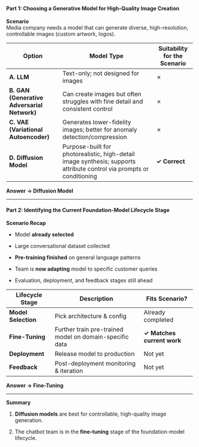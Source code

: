 #### **Part 1: Choosing a Generative Model for High-Quality Image Creation**

**Scenario**  
Media company needs a model that can generate diverse, high-resolution, controllable images (custom artwork, logos).

|Option|Model Type|Suitability for the Scenario|
|---|---|---|
|**A. LLM**|Text-only; not designed for images|✗|
|**B. GAN (Generative Adversarial Network)**|Can create images but often struggles with fine detail and consistent control|✗|
|**C. VAE (Variational Autoencoder)**|Generates lower-fidelity images; better for anomaly detection/compression|✗|
|**D. **Diffusion Model****|Purpose-built for photorealistic, high-detail image synthesis; supports attribute control via prompts or conditioning|**✓ Correct**|

**Answer → Diffusion Model**

---

#### **Part 2: Identifying the Current Foundation-Model Lifecycle Stage**

**Scenario Recap**

- Model **already selected**
    
- Large conversational dataset collected
    
- **Pre-training finished** on general language patterns
    
- Team is **now adapting** model to specific customer queries
    
- Evaluation, deployment, and feedback stages still ahead
    

|Lifecycle Stage|Description|Fits Scenario?|
|---|---|---|
|**Model Selection**|Pick architecture & config|Already completed|
|**Fine-Tuning**|Further train pre-trained model on domain-specific data|**✓ Matches current work**|
|**Deployment**|Release model to production|Not yet|
|**Feedback**|Post-deployment monitoring & iteration|Not yet|

**Answer → Fine-Tuning**

---

**Summary**

1. **Diffusion models** are best for controllable, high-quality image generation.
    
2. The chatbot team is in the **fine-tuning** stage of the foundation-model lifecycle.